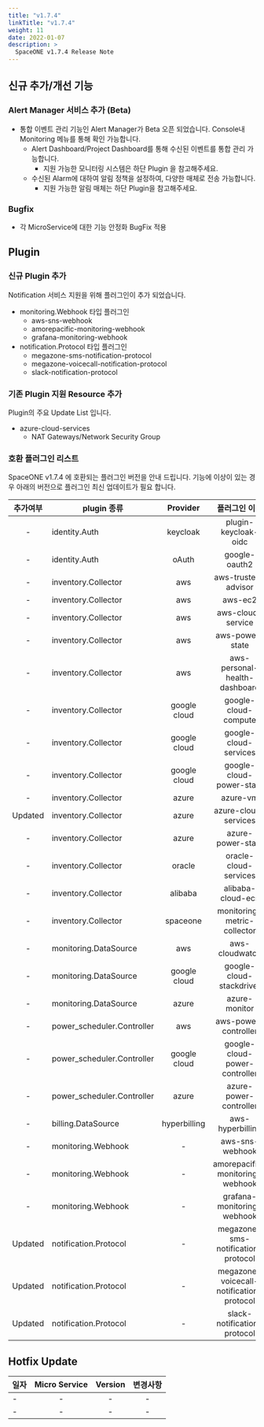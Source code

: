 ```yaml
---
title: "v1.7.4"
linkTitle: "v1.7.4"
weight: 11
date: 2022-01-07
description: >
  SpaceONE v1.7.4 Release Note
---
```



## 신규 추가/개선 기능

### Alert Manager 서비스 추가 (Beta)
- 통합 이벤트 관리 기능인 Alert Manager가 Beta 오픈 되었습니다. Console내 Monitoring 메뉴를 통해 확인 가능합니다.
  - Alert Dashboard/Project Dashboard를 통해 수신된 이벤트를 통합 관리 가능합니다.
    - 지원 가능한 모니터링 시스템은 하단 Plugin 을 참고해주세요.
  - 수신된 Alarm에 대하여 알림 정책을 설정하여, 다양한 매체로 전송 가능합니다.
    - 지원 가능한 알림 매체는 하단 Plugin을 참고해주세요.


### Bugfix
- 각 MicroService에 대한 기능 안정화 BugFix 적용


## Plugin 

### 신규 Plugin 추가

Notification 서비스 지원을 위해 플러그인이 추가 되었습니다. 
- monitoring.Webhook 타입 플러그인 
    - aws-sns-webhook
    - amorepacific-monitoring-webhook
    - grafana-monitoring-webhook
- notification.Protocol 타입 플러그인
    - megazone-sms-notification-protocol
    - megazone-voicecall-notification-protocol
    - slack-notification-protocol
    
### 기존 Plugin 지원 Resource 추가

Plugin의 주요 Update List 입니다.
 
- azure-cloud-services
    - NAT Gateways/Network Security Group

### 호환 플러그인 리스트

SpaceONE v1.7.4 에 호환되는 플러그인 버전을 안내 드립니다.
기능에 이상이 있는 경우 아래의 버전으로 플러그인 최신 업데이트가 필요 합니다.

|추가여부|plugin 종류|Provider|플러그인 이름|버전|
|:---:|---|:---:|:---:|:---:|
|-|identity.Auth|keycloak|plugin-keycloak-oidc|v1.1|
|-|identity.Auth|oAuth|google-oauth2|v1.1|
|-|inventory.Collector|aws|aws-trusted-advisor|v1.4|
|-|inventory.Collector|aws|aws-ec2|v1.12|
|-|inventory.Collector|aws|aws-cloud-service|v1.11.8|
|-|inventory.Collector|aws|aws-power-state|v1.6|
|-|inventory.Collector|aws|aws-personal-health-dashboard|v1.4|
|-|inventory.Collector|google cloud|google-cloud-compute|v1.2.7|
|-|inventory.Collector|google cloud|google-cloud-services|v1.2.６|
|-|inventory.Collector|google cloud|google-cloud-power-state|v1.1.3|
|-|inventory.Collector|azure|azure-vm|v1.2.12|
|Updated|inventory.Collector|azure|azure-cloud-services|v1.2.4|
|-|inventory.Collector|azure|azure-power-state|v1.0.2|
|-|inventory.Collector|oracle|oracle-cloud-services|v1.0|
|-|inventory.Collector|alibaba|alibaba-cloud-ecs|v1.0|
|-|inventory.Collector|spaceone|monitoring-metric-collector|v1.2.2|
|-|monitoring.DataSource|aws|aws-cloudwatch|v1.1.3|
|-|monitoring.DataSource|google cloud|google-cloud-stackdriver|v1.0.6|
|-|monitoring.DataSource|azure|azure-monitor|v1.0.3|
|-|power_scheduler.Controller|aws|aws-power-controller|v1.3.1|
|-|power_scheduler.Controller|google cloud|google-cloud-power-controller|v1.1.4|
|-|power_scheduler.Controller|azure|azure-power-controller|v1.0.1|
|-|billing.DataSource|hyperbilling|aws-hyperbilling|v1.0.2|
|-|monitoring.Webhook|-|aws-sns-webhook|v1.0|
|-|monitoring.Webhook|-|amorepacific-monitoring-webhook|v1.0.2|
|-|monitoring.Webhook|-|grafana-monitoring-webhook|v1.0|
|Updated|notification.Protocol|-|megazone-sms-notification-protocol|v1.0.1|
|Updated|notification.Protocol|-|megazone-voicecall-notification-protocol|v1.0.1|
|Updated|notification.Protocol|-|slack-notification-protocol|v1.0.1|



## Hotfix Update
|일자|Micro Service|Version|변경사항|
|---|:---:|:---:|:---:|
|-|-|-| - |
|-|-|-| - |


